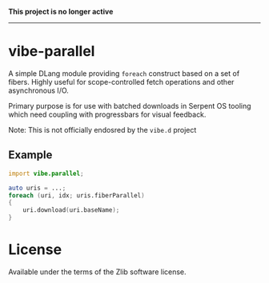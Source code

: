**This project is no longer active**

---

# vibe-parallel

A simple DLang module providing `foreach` construct based on a set of fibers.
Highly useful for scope-controlled fetch operations and other asynchronous I/O.

Primary purpose is for use with batched downloads in Serpent OS tooling which need
coupling with progressbars for visual feedback.

Note: This is not officially endosred by the `vibe.d` project

## Example

```d
import vibe.parallel;

auto uris = ...;
foreach (uri, idx; uris.fiberParallel)
{
    uri.download(uri.baseName);
}
```

# License

Available under the terms of the Zlib software license.
